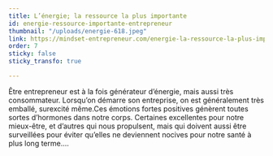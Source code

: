 ```yaml
---
title: L’énergie; la ressource la plus importante
id: energie-ressource-importante-entrepreneur
thumbnail: "/uploads/energie-618.jpeg"
link: https://mindset-entrepreneur.com/energie-la-ressource-la-plus-importante-de-lentrepreneur/
order: 7
sticky: false
sticky_transfo: true

---
```

Être entrepreneur est à la fois générateur d’énergie, mais aussi très consommateur. Lorsqu’on démarre son entreprise, on est généralement très emballé, surexcité même.Ces émotions fortes positives génèrent toutes sortes d’hormones dans notre corps. Certaines excellentes pour notre mieux-être, et d’autres qui nous propulsent, mais qui doivent aussi être surveillées pour éviter qu’elles ne deviennent nocives pour notre santé à plus long terme....